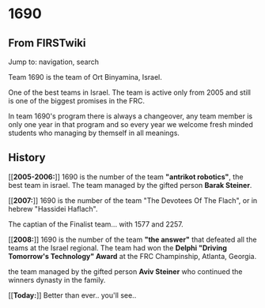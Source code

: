 # 1690

## From FIRSTwiki

Jump to: navigation, search

Team 1690 is the team of Ort Binyamina, Israel.

One of the best teams in Israel. The team is active only from 2005 and still is one of the biggest promises in the FRC.

In team 1690's program there is always a changeover, any team member is only one year in that program and so every year we welcome fresh minded students who managing by themself in all meanings.

## History

[[**2005-2006:**]] 1690 is the number of the team **"antrikot robotics"**, the best team in israel. The team managed by the gifted person **Barak Steiner**.

[[**2007:**]] 1690 is the number of the team "The Devotees Of The Flach", or in hebrew "Hassidei Haflach".

The captian of the Finalist team... with 1577 and 2257.

[[**2008:**]] 1690 is the number of the team **"the answer"** that defeated all the teams at the Israel regional. The team had won the **Delphi "Driving Tomorrow's Technology" Award** at the FRC Champinship, Atlanta, Georgia.

the team managed by the gifted person **Aviv Steiner** who continued the winners dynasty in the family.

[[**Today:**]] Better than ever.. you'll see..
